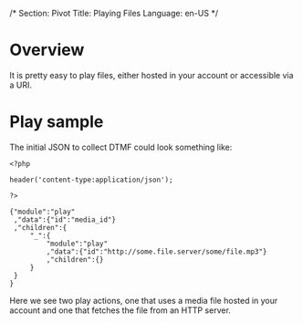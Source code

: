 /*
Section: Pivot
Title: Playing Files
Language: en-US
*/

# Overview

It is pretty easy to play files, either hosted in your account or accessible via a URI.

# Play sample

The initial JSON to collect DTMF could look something like:

    <?php

    header('content-type:application/json');

    ?>

    {"module":"play"
     ,"data":{"id":"media_id"}
     ,"children":{
         "_":{
             "module":"play"
             ,"data":{"id":"http://some.file.server/some/file.mp3"}
             ,"children":{}
         }
     }
    }

Here we see two play actions, one that uses a media file hosted in your account and one that fetches the file from an HTTP server.
